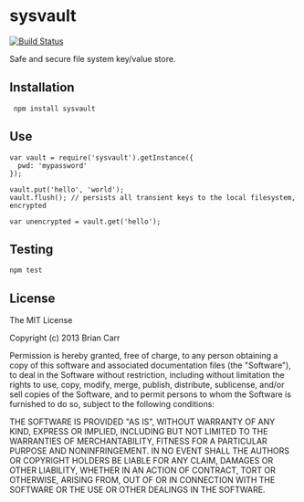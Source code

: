 sysvault
========

[![Build Status](https://secure.travis-ci.org/mrmarbles/sysvault.png)](http://travis-ci.org/mrmarbles/sysvault)

Safe and secure file system key/value store.

Installation
---------------
     npm install sysvault

Use
---------------
    var vault = require('sysvault').getInstance({
      pwd: 'mypassword'
    });

    vault.put('hello', 'world');
    vault.flush(); // persists all transient keys to the local filesystem, encrypted

    var unencrypted = vault.get('hello');

Testing
---------------
    npm test

License
-------
The MIT License

Copyright (c) 2013 Brian Carr

Permission is hereby granted, free of charge, to any person obtaining a copy
of this software and associated documentation files (the "Software"), to deal
in the Software without restriction, including without limitation the rights
to use, copy, modify, merge, publish, distribute, sublicense, and/or sell
copies of the Software, and to permit persons to whom the Software is
furnished to do so, subject to the following conditions:

THE SOFTWARE IS PROVIDED "AS IS", WITHOUT WARRANTY OF ANY KIND, EXPRESS OR
IMPLIED, INCLUDING BUT NOT LIMITED TO THE WARRANTIES OF MERCHANTABILITY,
FITNESS FOR A PARTICULAR PURPOSE AND NONINFRINGEMENT. IN NO EVENT SHALL THE
AUTHORS OR COPYRIGHT HOLDERS BE LIABLE FOR ANY CLAIM, DAMAGES OR OTHER
LIABILITY, WHETHER IN AN ACTION OF CONTRACT, TORT OR OTHERWISE, ARISING FROM,
OUT OF OR IN CONNECTION WITH THE SOFTWARE OR THE USE OR OTHER DEALINGS IN
THE SOFTWARE.

